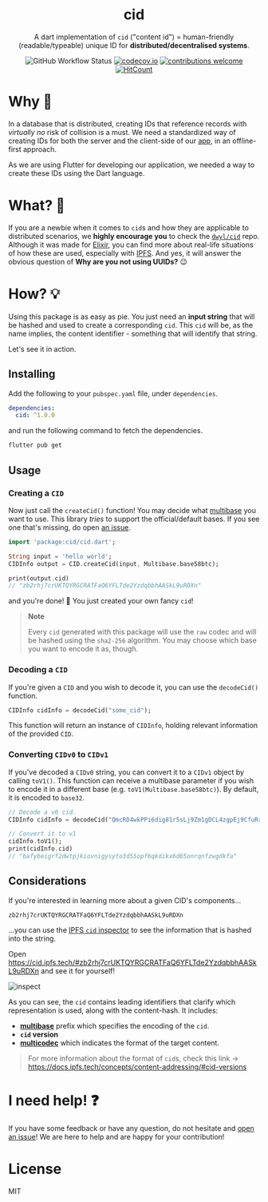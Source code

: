
<div align="center">

# cid


A dart implementation of 
`cid` ("content id") = human-friendly 
(readable/typeable) unique ID for **distributed/decentralised systems**.

![GitHub Workflow Status](https://img.shields.io/github/actions/workflow/status/dwyl/dart_cid/ci.yml?label=build&style=flat-square&branch=main)
[![codecov.io](https://img.shields.io/codecov/c/github/dwyl/dart_cid/main.svg?style=flat-square)](https://codecov.io/github/dwyl/dart_cid?branch=main)
[![contributions welcome](https://img.shields.io/badge/contributions-welcome-brightgreen.svg?style=flat-square)](https://github.com/dwyl/dart_cid/issues)
[![HitCount](https://hits.dwyl.com/dwyl/dart_cid.svg)](https://hits.dwyl.com/dwyl/dart_cid)

</div>

# Why 🤷

In a database that is distributed,
creating IDs that reference records 
with *virtually no* risk of collision is a must.
We need a standardized way of creating
IDs for both the server and the client-side 
of our [app](https://github.com/dwyl/mvp),
in an offline-first approach.

As we are using Flutter for developing 
our application, we needed a way to create
these IDs using the Dart language.

# What? 🔐

If you are a newbie when it comes to 
`cid`s and how they are applicable 
to distributed scenarios,
we **highly encourage you**
to check the [`dwyl/cid`](https://github.com/dwyl/cid)
repo. 
Although it was made for [Elixir](https://github.com/dwyl/learn-elixir),
you can find more about real-life situations
of how these are used, 
especially with [IPFS](https://docs.ipfs.tech/concepts/content-addressing/#what-is-a-cid).
And yes, it will answer the
obvious question of 
**Why are you not using UUIDs?** :wink:

# How? 💡

Using this package is as easy as pie.
You just need an **input string** that will
be hashed and used to create a corresponding `cid`.
This `cid` will be, as the name implies, 
the content identifier - 
something that will identify that string.

Let's see it in action.

## Installing

Add the following to your 
`pubspec.yaml` file, under `dependencies`.

```yaml
dependencies:
  cid: ^1.0.0
```

and run the following command 
to fetch the dependencies.

```sh
flutter pub get
```

## Usage

### Creating a `CID`

Now just call the `createCid()` function!
You may decide what 
[multibase](https://github.com/multiformats/multibase#multibase-table) 
you want to use.
This library *tries* to support the official/default bases.
If you see one that's missing,
do open 
[an issue](https://github.com/dwyl/dart_cid/issues?q=is%3Aissue+is%3Aopen+sort%3Aupdated-desc).


```dart
import 'package:cid/cid.dart';

String input = 'hello world';
CIDInfo output = CID.createCid(input, Multibase.base58btc);

print(output.cid)
// "zb2rhj7crUKTQYRGCRATFaQ6YFLTde2YzdqbbhAASkL9uRDXn"
```

and you're done! :tada:
You just created your own fancy `cid`!

> **Note**
>
> Every `cid` generated with this 
package will use the `raw` codec 
and will be hashed using the `sha2-256`
algorithm.
You may choose which base you want to encode it as, though.

### Decoding a `CID`

If you're given a `CID` and you wish to decode it,
you can use the `decodeCid()` function.

```dart
CIDInfo cidInfo = decodeCid("some_cid");
```

This function will return an instance of `CIDInfo`,
holding relevant information of the provided `CID`.


### Converting `CIDv0` to `CIDv1`

If you've decoded a `CIDv0` string, 
you can convert it to a `CIDv1` object by calling `toV1()`.
This function can receive a multibase parameter if you wish to encode
it in a different base (e.g. `toV1(Multibase.base58btc)`).
By default, it is encoded to `base32`.

```dart
// Decode a v0 cid.
CIDInfo cidInfo = decodeCid("QmcRD4wkPPi6dig81r5sLj9Zm1gDCL4zgpEj9CfuRrGbzF");

// Convert it to v1
cidInfo.toV1();
print(cidInfo.cid)
// "bafybeigrf2dwtpjkiovnigysyto3d55opf6qkdikx6d65onrqnfzwgdkfa"

```

## Considerations

If you're interested in learning more about a given CID's components...

```
zb2rhj7crUKTQYRGCRATFaQ6YFLTde2YzdqbbhAASkL9uRDXn
```

...you can use the 
[IPFS `cid` inspector](https://cid.ipfs.tech/#zb2rhj7crUKTQYRGCRATFaQ6YFLTde2YzdqbbhAASkL9uRDXn)
to see the information that is
hashed into the string.

Open https://cid.ipfs.tech/#zb2rhj7crUKTQYRGCRATFaQ6YFLTde2YzdqbbhAASkL9uRDXn
and see it for yourself!

![inspect](https://user-images.githubusercontent.com/17494745/204067869-f9aa9dbc-13d3-4d64-a94c-c45e9dc3dd78.png)


As you can see, 
the `cid` contains leading identifiers
that clarify which representation is used, 
along with the content-hash. 
It includes:
- [**multibase**](https://github.com/multiformats/multibase)
prefix which specifies the encoding of the `cid`.
- **`cid` version**
- [**multicodec**](https://github.com/multiformats/multicodec)
which indicates the format of the target content.

> For more information about the
> format of `cid`s,
> check this link -> 
> https://docs.ipfs.tech/concepts/content-addressing/#cid-versions


# I need help! ❓

If you have some feedback
or have any question,
do not hesitate and
[open an issue](https://github.com/dwyl/dart_cid/issues)!
We are here to help and are
happy for your contribution!

# License
MIT
